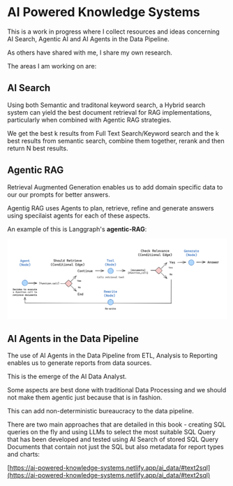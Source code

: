 # AI Powered Knowledge Systems

This is a work in progress where I collect resources and ideas concerning AI Search, Agentic AI and AI Agents in the Data Pipeline.

As others have shared with me, I share my own research.

The areas I am working on are:

## AI Search

Using both Semantic and traditonal keyword search, a Hybrid search system can yield the best document retrieval for RAG implementations, particularly when combined with Agentic RAG strategies.

We get the best k results from Full Text Search/Keyword search and the k best results from semantic search, combine them together, rerank and then return N best results.

## Agentic RAG

Retrieval Augmented Generation enables us to add domain specific data to our our prompts for better answers.

Agentig RAG uses Agents to plan, retrieve, refine and generate answers using specilaist agents for each of these aspects.

An example of this is Langgraph's **agentic-RAG**:

![agentic-rag](./images/agentic-rag.png)


## AI Agents in the Data Pipeline

The use of AI Agents in the Data Pipeline from ETL, Analysis to Reporting enables us to generate reports from data sources.

This is the emerge of the AI Data Analyst.

Some aspects are best done with traditional Data Processing and we should not make them agentic just because that is in fashion.

This can add non-deterministic bureaucracy to the data pipeline.

There are two main approaches that are detailed in this book - creating SQL queries on the fly and using LLMs to select the most suitable SQL Query that has been developed and tested using AI Search of stored SQL Query Documents that contain not just the SQL but also metadata for report types and charts: 

[https://ai-powered-knowledge-systems.netlify.app/ai_data/#text2sql](https://ai-powered-knowledge-systems.netlify.app/ai_data/#text2sql)

<br>